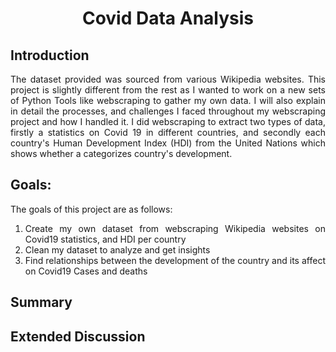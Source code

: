 <div align = 'center';'><h1>Covid Data Analysis</h1></div>
<p><h2>Introduction</h2></p>
<div align='justify';'><p>The dataset provided was sourced from various Wikipedia websites. This project is slightly different from the rest as I wanted to work on a new sets of Python Tools like webscraping to gather my own data. I will also explain in detail the processes, and challenges I faced throughout my webscraping project and how I handled it. I did webscraping to extract two types of data, firstly a statistics on Covid 19 in different countries, and secondly each country's Human Development Index (HDI) from the United Nations which shows whether a categorizes country's development. </p>
<h2>Goals:</h2>
<p>The goals of this project are as follows:</p>
<ol>
  <li>Create my own dataset from webscraping Wikipedia websites on Covid19 statistics, and HDI per country</li>
  <li>Clean my dataset to analyze and get insights</li>
  <li>Find relationships between the development of the country and its affect on Covid19 Cases and deaths</li>
</ol>
<h2>Summary</h2>
<h2>Extended Discussion</h2>
<p></p>
</div>
